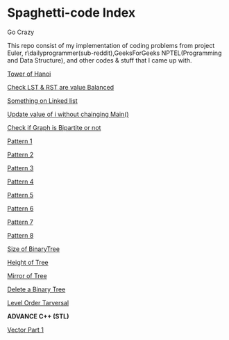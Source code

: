 # Spaghetti-code Index
Go Crazy<br/>
<p>This repo consist of my implementation of coding problems from project Euler, r\dailyprogrammer(sub-reddit),GeeksForGeeks NPTEL(Programming and Data Structure), and other codes & stuff that I came up with.</p>
<p><a href="https://github.com/wolfdale/Spaghetti-code/blob/master/Hanoi.c">Tower of Hanoi</a></p>
<p><a href="https://github.com/wolfdale/Spaghetti-code/blob/master/Value_Balance_tree.cpp">Check LST & RST are value Balanced</a></p>
<p><a href="https://github.com/wolfdale/Spaghetti-code/blob/master/Linked_list.c">Something on Linked list</a></p>
<p><a href="https://github.com/wolfdale/Spaghetti-code/blob/master/change_value.c">Update value of i without chainging Main()</a></p>
<p><a href="https://github.com/wolfdale/Spaghetti-code/blob/master/BipartiteGraph.c">Check if Graph is Bipartite or not</a></p>
<p><a href="https://github.com/wolfdale/Spaghetti-code/blob/master/pattern_1.c">Pattern 1</a></p>
<p><a href="https://github.com/wolfdale/Spaghetti-code/blob/master/pattern_2.c">Pattern 2</a></p>
<p><a href="https://github.com/wolfdale/Spaghetti-code/blob/master/pattern_3.c">Pattern 3</a></p>
<p><a href="https://github.com/wolfdale/Spaghetti-code/blob/master/pattern_4.c">Pattern 4</a></p>
<p><a href="https://github.com/wolfdale/Spaghetti-code/blob/master/pattern_5.c">Pattern 5</a></p>
<p><a href="https://github.com/wolfdale/Spaghetti-code/blob/master/pattern_6.c">Pattern 6</a></p>
<p><a href="https://github.com/wolfdale/Spaghetti-code/blob/master/pattern_7.c">Pattern 7</a></p>
<p><a href="https://github.com/wolfdale/Spaghetti-code/blob/master/pattern_8.c">Pattern 8</a></p>
<p><a href="https://github.com/wolfdale/Spaghetti-code/blob/master/Size_of_tree.c">Size of BinaryTree</a></p>
<p><a href="https://github.com/wolfdale/Spaghetti-code/blob/master/height_tree.c">Height of Tree</a></p>
<p><a href="https://github.com/wolfdale/Spaghetti-code/blob/master/mirror_tree.c">Mirror of Tree</a></p>
<p><a href="https://github.com/wolfdale/Spaghetti-code/blob/master/del_tree.c">Delete a Binary Tree</a></p>
<p><a href="https://github.com/wolfdale/Spaghetti-code/blob/master/LevelOrder_Tarv.c">Level Order Tarversal </a><p>
<p><b>ADVANCE C++ (STL)</b><p>
<p><a href="https://github.com/wolfdale/Spaghetti-code/blob/master/intro_vector.cpp">Vector Part 1 </a></p>


